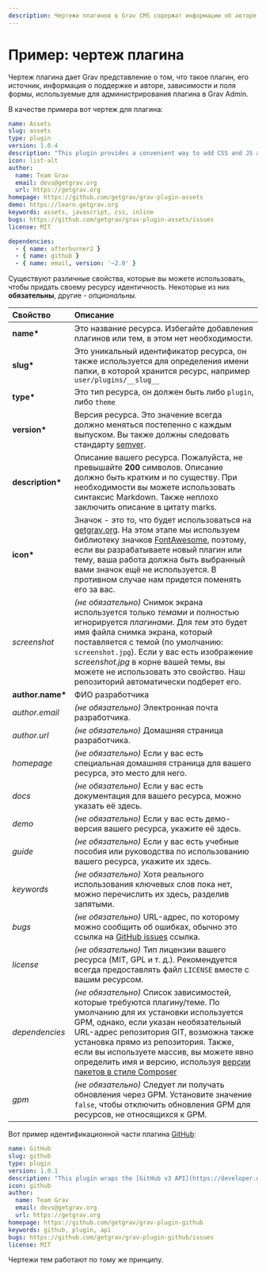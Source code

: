 ```yaml
---
description: Чертежи плагинов в Grav CMS содержат информацию об авторе и источнике, а также зависимости и поля формы, используемые при настройке.
---
```


# Пример: чертеж плагина

Чертеж плагина дает Grav представление о том, что такое плагин, его источник, информация о поддержке и авторе, зависимости и поля формы, используемые для администрирования плагина в Grav Admin.

В качестве примера вот чертеж для плагина:

```yaml
name: Assets
slug: assets
type: plugin
version: 1.0.4
description: "This plugin provides a convenient way to add CSS and JS assets directly from your pages."
icon: list-alt
author:
  name: Team Grav
  email: devs@getgrav.org
  url: https://getgrav.org
homepage: https://github.com/getgrav/grav-plugin-assets
demo: https://learn.getgrav.org
keywords: assets, javascript, css, inline
bugs: https://github.com/getgrav/grav-plugin-assets/issues
license: MIT

dependencies:
  - { name: afterburner2 }
  - { name: github }
  - { name: email, version: '~2.0' }
```

Существуют различные свойства, которые вы можете использовать, чтобы придать своему ресурсу идентичность. Некоторые из них **обязательны**, другие - _опциональны_.


| Свойство         | Описание                                                                                                                                                                                                                                                                                                                                                                                                      |
| :-----           | :-----                                                                                                                                                                                                                                                                                                                                                                                                           |
| __name*__        | Это название ресурса. Избегайте добавления плагинов или тем, в этом нет необходимости.                                                                                                                                                                                                                                                                                                                    |
| __slug*__        | Это уникальный идентификатор ресурса, он также используется для определения имени папки, в которой хранится ресурс, например `user/plugins/__slug__` |
| __type*__        | Это тип ресурса, он должен быть либо `plugin`, либо `theme` |
| __version*__     | Версия ресурса. Это значение всегда должно меняться постепенно с каждым выпуском. Вы также должны следовать стандарту [semver](https://semver.org/).                                                                                                                                                                                                                                                   |
| __description*__ | Описание вашего ресурса. Пожалуйста, не превышайте **200** символов. Описание должно быть кратким и по существу. При необходимости вы можете использовать синтаксис Markdown. Также неплохо заключить описание в цитату marks.                                                                                                                                                                     |
| __icon*__        | Значок - это то, что будет использоваться на [getgrav.org](https://getgrav.org). На этом этапе мы используем библиотеку значков [FontAwesome](https://fortawesome.github.io/Font-Awesome/icons/), поэтому, если вы разрабатываете новый плагин или тему, ваша работа должна быть выбранный вами значок ещё не используется. В противном случае нам придется поменять его за вас.                                                                |
| _screenshot_     | _(не обязательно)_ Снимок экрана используется только _темами_ и полностью игнорируется _плагинами_. Для _тем_ это будет имя файла снимка экрана, который поставляется с темой (по умолчанию: `screenshot.jpg`). Если у вас есть изображение _screenshot.jpg_ в корне вашей темы, вы можете не использовать это свойство. Наш репозиторий автоматически подберет его.                                        |
| __author.name*__ | ФИО разработчика                                                                                                                                                                                                                                                                                                                                                                                          |
| _author.email_   | _(не обязательно)_ Электронная почта разработчика.                                                                                                                                                                                                                                                                                                                                                                                |
| _author.url_     | _(не обязательно)_ Домашняя страница разработчика.                                                                                                                                                                                                                                                                                                                                                                             |
| _homepage_       | _(не обязательно)_ Если у вас есть специальная домашняя страница для вашего ресурса, это место для него.                                                                                                                                                                                                                                                                                                                 |
| _docs_           | _(не обязательно)_ Если у вас есть документация для вашего ресурса, можно указать её здесь.                                                                                                                                                                                                                                                                                                                        |
| _demo_           | _(не обязательно)_ Если у вас есть демо-версия вашего ресурса, укажите её здесь.                                                                                                                                                                                                                                                                                                                                |
| _guide_          | _(не обязательно)_ Если у вас есть учебные пособия или руководства по использованию вашего ресурса, укажите их здесь.                                                                                                                                                                                                                                                                                                                             |
| _keywords_       | _(не обязательно)_ Хотя реального использования ключевых слов пока нет, можно перечислить их здесь, разделив запятыми.                                                                                                                                                                                                                                                                               |
| _bugs_           | _(не обязательно)_ URL-адрес, по которому можно сообщить об ошибках, обычно это ссылка на [GitHub issues](https://guides.github.com/features/issues/) ссылка.                                                                                                                                                                                                                                                                     |
| _license_        | _(не обязательно)_ Тип лицензии вашего ресурса (MIT, GPL и т. д.). Рекомендуется всегда предоставлять файл `LICENSE` вместе с вашим ресурсом.                                                                                                                                                                                                                                                                    |
| _dependencies_   | _(не обязательно)_ Список зависимостей, которые требуются плагину/теме. По умолчанию для их установки используется GPM, однако, если указан необязательный URL-адрес репозитория GIT, возможна также установка прямо из репозитория. Также, если вы используете массив, вы можете явно определить имя и версию, используя [версии пакетов в стиле Composer](https://getcomposer.org/doc/articles/versions.md) |
| _gpm_            | _(не обязательно)_ Следует ли получать обновления через GPM. Установите значение `false`, чтобы отключить обновления GPM для ресурсов, не относящихся к GPM. |


Вот пример идентификационной части плагина [GitHub](https://github.com/getgrav/grav-plugin-github):

```yaml
name: GitHub
slug: github
type: plugin
version: 1.0.1
description: "This plugin wraps the [GitHub v3 API](https://developer.github.com/v3/) and uses the [php-github-api](https://github.com/KnpLabs/php-github-api/) library to add a nice GitHub touch to your Grav pages."
icon: github
author:
  name: Team Grav
  email: devs@getgrav.org
  url: https://getgrav.org
homepage: https://github.com/getgrav/grav-plugin-github
keywords: github, plugin, api
bugs: https://github.com/getgrav/grav-plugin-github/issues
license: MIT
```

Чертежи тем работают по тому же принципу.
